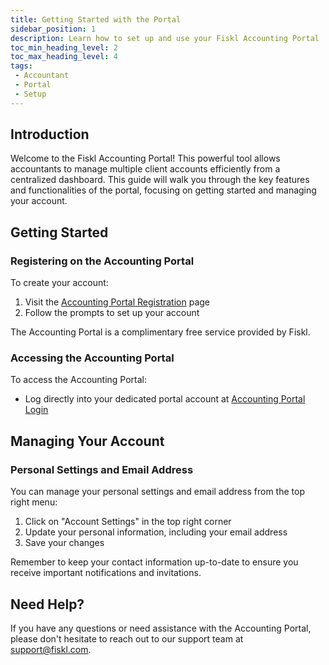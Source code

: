 ```yaml
---
title: Getting Started with the Portal
sidebar_position: 1
description: Learn how to set up and use your Fiskl Accounting Portal
toc_min_heading_level: 2
toc_max_heading_level: 4
tags:
 - Accountant
 - Portal
 - Setup
---
```


## Introduction

Welcome to the Fiskl Accounting Portal! This powerful tool allows accountants to manage multiple client accounts efficiently from a centralized dashboard. This guide will walk you through the key features and functionalities of the portal, focusing on getting started and managing your account.

## Getting Started

### Registering on the Accounting Portal

To create your account:
1. Visit the [Accounting Portal Registration](https://my.fiskl.com/portal/registration) page
2. Follow the prompts to set up your account

The Accounting Portal is a complimentary free service provided by Fiskl.

### Accessing the Accounting Portal

To access the Accounting Portal:
- Log directly into your dedicated portal account at [Accounting Portal Login](https://my.fiskl.com/portal/login)

## Managing Your Account

### Personal Settings and Email Address

You can manage your personal settings and email address from the top right menu:

1. Click on "Account Settings" in the top right corner
2. Update your personal information, including your email address
3. Save your changes

Remember to keep your contact information up-to-date to ensure you receive important notifications and invitations.

## Need Help?

If you have any questions or need assistance with the Accounting Portal, please don't hesitate to reach out to our support team at support@fiskl.com.
